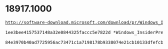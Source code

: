 # 18917.1000

<pre>
<a href="http://software-download.microsoft.com/download/pr/Windows_InsiderPreview_SDK_en-us_18917_1.iso">http://software-download.microsoft.com/download/pr/Windows_InsiderPreview_SDK_en-us_18917_1.iso</a>

1ee3bee4157537148a32e0844325faccc5e7822d *Windows_InsiderPreview_SDK_en-us_18917_1.iso

84e3970b40ad7725956ac73471c1a7198178b9338074e21cb10133dfefcbf0fc *Windows_InsiderPreview_SDK_en-us_18917_1.iso
</pre>
